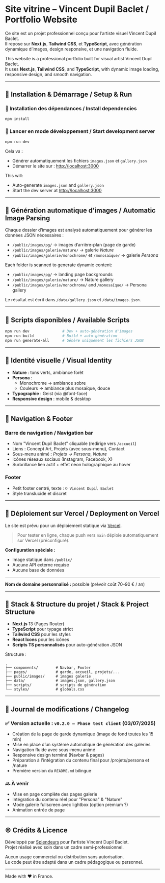 # Site vitrine – Vincent Dupil Baclet / Portfolio Website

Ce site est un projet professionnel conçu pour l’artiste visuel Vincent Dupil Baclet.  
Il repose sur **Next.js**, **Tailwind CSS**, et **TypeScript**, avec génération dynamique d’images, design responsive, et une navigation fluide.

This website is a professional portfolio built for visual artist Vincent Dupil Baclet.  
It uses **Next.js**, **Tailwind CSS**, and **TypeScript**, with dynamic image loading, responsive design, and smooth navigation.

---

## 🚀 Installation & Démarrage / Setup & Run

### 💾 Installation des dépendances / Install dependencies

```bash
npm install
```

### 🧪 Lancer en mode développement / Start development server

```bash
npm run dev
```

Cela va :
- Générer automatiquement les fichiers `images.json` et `gallery.json`
- Démarrer le site sur : [http://localhost:3000](http://localhost:3000)

This will:
- Auto-generate `images.json` and `gallery.json`
- Start the dev server at [http://localhost:3000](http://localhost:3000)

---

## 🔁 Génération automatique d’images / Automatic Image Parsing

Chaque dossier d’images est analysé automatiquement pour générer les données JSON nécessaires :

- `/public/images/pg/` → images d’arrière-plan (page de garde)
- `/public/images/galerie/nature/` → galerie *Nature*
- `/public/images/galerie/monochrome/` et `/monosaïque/` → galerie *Persona*

Each folder is scanned to generate dynamic content:

- `/public/images/pg/` → landing page backgrounds
- `/public/images/galerie/nature/` → Nature gallery
- `/public/images/galerie/monochrome/` and `/monosaïque/` → Persona gallery

Le résultat est écrit dans `/data/gallery.json` et `/data/images.json`.

---

## 📜 Scripts disponibles / Available Scripts

```bash
npm run dev               # Dev + auto-génération d'images
npm run build             # Build + auto-génération
npm run generate-all      # Génère uniquement les fichiers JSON
```

---

## 🎨 Identité visuelle / Visual Identity

- **Nature** : tons verts, ambiance forêt
- **Persona** :
  - Monochrome → ambiance sobre
  - Couleurs → ambiance plus mosaïque, douce
- **Typographie** : Geist (via @font-face)
- **Responsive design** : mobile & desktop

---

## 🧭 Navigation & Footer

### Barre de navigation / Navigation bar
- Nom "Vincent Dupil Baclet" cliquable (redirige vers `/accueil`)
- Liens : Concept Art, Projets (avec sous-menu), Contact
- Sous-menu animé : *Projets → Persona*, *Nature*
- Icônes réseaux sociaux (Instagram, Facebook, X)
- Surbrillance lien actif + effet néon holographique au hover

### Footer
- Petit footer centré, texte : `© Vincent Dupil Baclet`
- Style translucide et discret

---

## 🚀 Déploiement sur Vercel / Deployment on Vercel

Le site est prévu pour un déploiement statique via [Vercel](https://vercel.com).

> Pour tester en ligne, chaque push vers `main` déploie automatiquement sur Vercel (préconfiguré).

**Configuration spéciale :**
- Image statique dans `/public/`
- Aucune API externe requise
- Aucune base de données

---

**Nom de domaine personnalisé :** possible (prévoir coût 70–90 € / an)

---

## 🧱 Stack & Structure du projet / Stack & Project Structure

- **Next.js** 13 (Pages Router)
- **TypeScript** pour typage strict
- **Tailwind CSS** pour les styles
- **React Icons** pour les icônes
- **Scripts TS personnalisés** pour auto-génération JSON

Structure :

```
.
├── components/        # Navbar, Footer
├── pages/             # garde, accueil, projets/...
├── public/images/     # images galerie
├── data/              # images.json, gallery.json
├── scripts/           # scripts de génération
└── styles/            # globals.css
```

---

## 📝 Journal de modifications / Changelog

### ✅ Version actuelle : `v0.2.0 – Phase test client` (03/07/2025)

- Création de la page de garde dynamique (image de fond toutes les 15 min)
- Mise en place d’un système automatique de génération des galeries
- Navigation fluide avec sous-menu animé
- Responsive design terminé (Navbar & pages)
- Préparation à l'intégration du contenu final pour /projets/persona et /nature
- Première version du `README.md` bilingue

### 🔜 À venir

- Mise en page complète des pages galerie
- Intégration du contenu réel pour "Persona" & "Nature"
- Mode galerie fullscreen avec lightbox (option premium ?)
- Animation entrée de page

---

## © Crédits & Licence

Développé par [Splendeurs](https://splendeurs.dev) pour l’artiste Vincent Dupil Baclet.  
Projet réalisé avec soin dans un cadre semi-professionnel.

Aucun usage commercial ou distribution sans autorisation.  
Le code peut être adapté dans un cadre pédagogique ou personnel.

---

Made with ❤️ in France.
